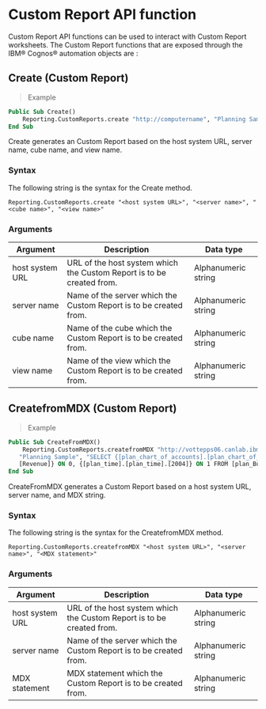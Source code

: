 # Custom Report API function

Custom Report API functions can be used to interact with Custom Report worksheets. The Custom Report functions that are exposed through the IBM® Cognos® automation objects are :


## Create (Custom Report)

> Example

```vb
Public Sub Create()
    Reporting.CustomReports.create "http://computername", "Planning Sample", "plan_BudgetPlan", "Goal Input"
End Sub
```
Create generates an Custom Report based on the host system URL, server name, cube name, and view name.

### Syntax

The following string is the syntax for the Create method.

`Reporting.CustomReports.create "<host system URL>", "<server name>", "<cube name>", "<view name>"`

### Arguments
Argument | Description | Data type
--------- | ------- | -----------
host system URL | URL of the host system which the Custom Report is to be created from. | Alphanumeric string
server name | Name of the server which the Custom Report is to be created from. | Alphanumeric string
cube name | Name of the cube which the Custom Report is to be created from. | Alphanumeric string
view name | Name of the view which the Custom Report is to be created from. | Alphanumeric string

## CreatefromMDX (Custom Report)

> Example

```vb
Public Sub CreateFromMDX()
    Reporting.CustomReports.createfromMDX "http://vottepps06.canlab.ibm.com:9510/",
   "Planning Sample", "SELECT {[plan_chart_of_accounts].[plan_chart_of_accounts].
   [Revenue]} ON 0, {[plan_time].[plan_time].[2004]} ON 1 FROM [plan_BudgetPlan]"
End Sub
```
CreateFromMDX generates a Custom Report based on a host system URL, server name, and MDX string.

### Syntax

The following string is the syntax for the CreatefromMDX method.

`Reporting.CustomReports.createfromMDX "<host system URL>", "<server name>", "<MDX statement>"`

### Arguments
Argument | Description | Data type
--------- | ------- | -----------
host system URL | URL of the host system which the Custom Report is to be created from. | Alphanumeric string
server name | Name of the server which the Custom Report is to be created from. | Alphanumeric string
MDX statement | MDX statement which the Custom Report is to be created from. | Alphanumeric string